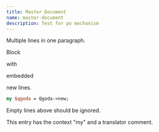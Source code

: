 ```yaml
---
title: Master Document
name: master-document
description: Test for po mechanism
---
```

Multiple lines
in one
paragraph.

<!--qgoda-xgettext-->
Block

with

embedded

new lines.
<!--/qgoda-xgettext-->

<!--qgoda-no-xgettext-->
```perl
my $qgoda = Qgoda->new;
```
<!--/qgoda-no-xgettext-->

Empty lines above should be ignored.

<!--TRANSLATORS: A translator comment.
    xgettext:msgctxt= my -->
This entry has the context "my" and a translator comment.
